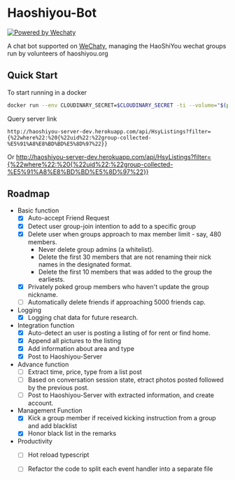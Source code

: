# Haoshiyou-Bot

[![Powered by Wechaty](https://img.shields.io/badge/Powered%20By-Wechaty-green.svg)](https://github.com/wechaty/wechaty)

A chat bot supported on [WeChaty](http://blog.wechaty.io),
managing the HaoShiYou wechat groups run by volunteers of haoshiyou.org

## Quick Start
To start running in a docker

```bash
docker run --env CLOUDINARY_SECRET=$CLOUDINARY_SECRET -ti --volume="$(pwd)":/bot --rm zixia/wechaty main.ts
```


Query server link

`http://haoshiyou-server-dev.herokuapp.com/api/HsyListings?filter={%22where%22:%20{%22uid%22:%22group-collected-%E5%91%A8%E8%BD%BD%E5%8D%97%22}}`

Or http://haoshiyou-server-dev.herokuapp.com/api/HsyListings?filter={%22where%22:%20{%22uid%22:%22group-collected-%E5%91%A8%E8%BD%BD%E5%8D%97%22}}
 
 
## Roadmap

* Basic function 
  - [X] Auto-accept Friend Request
  - [X] Detect user group-join intention to add to a specific group
  - [X] Delete user when groups approach to max member limit - say, 480 members.
      - Never delete group admins (a whitelist).
      - Delete the first 30 members that are not renaming their nick names in the 
        designated format.
      - Delete the first 10 members that was added to the group the earliests.
  - [X] Privately poked group members who haven't update the group nickname.
  - [ ] Automatically delete friends if approaching 5000 friends cap. 

* Logging
  - [X] Logging chat data for future research.
 
* Integration function
  - [X] Auto-detect an user is posting a listing of for rent or find home.
  - [X] Append all pictures to the listing 
  - [X] Add information about area and type
  - [X] Post to Haoshiyou-Server

* Advance function
  - [ ] Extract time, price, type from a list post
  - [ ] Based on conversation session state, etract photos posted followed 
        by the previous post.
  - [ ] Post to Haoshiyou-Server with extracted information, and create account.

* Management Function
  - [X] Kick a group member if received kicking instruction from a group and add blacklist
  - [X] Honor black list in the remarks

* Productivity
  - [ ] Hot reload typescript
  - [ ] Refactor the code to split each event handler into a separate file

